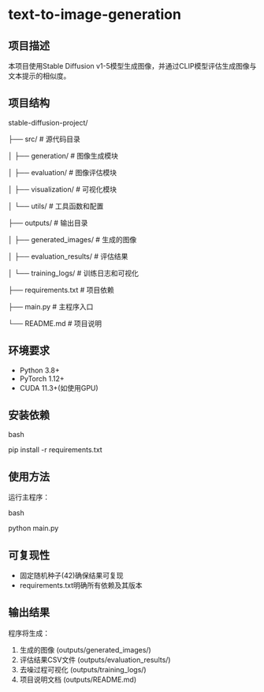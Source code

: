 # text-to-image-generation

## 项目描述
本项目使用Stable Diffusion v1-5模型生成图像，并通过CLIP模型评估生成图像与文本提示的相似度。

## 项目结构
stable-diffusion-project/

├── src/ # 源代码目录

│ ├── generation/ # 图像生成模块

│ ├── evaluation/ # 图像评估模块

│ ├── visualization/ # 可视化模块

│ └── utils/ # 工具函数和配置

├── outputs/ # 输出目录

│ ├── generated_images/ # 生成的图像

│ ├── evaluation_results/ # 评估结果

│ └── training_logs/ # 训练日志和可视化

├── requirements.txt # 项目依赖

├── main.py # 主程序入口

└── README.md # 项目说明

## 环境要求

- Python 3.8+
- PyTorch 1.12+
- CUDA 11.3+(如使用GPU)
## 安装依赖
bash

pip install -r requirements.txt
## 使用方法
运行主程序：

bash

python main.py
## 可复现性
- 固定随机种子(42)确保结果可复现
- requirements.txt明确所有依赖及其版本

## 输出结果
程序将生成：
1. 生成的图像 (outputs/generated_images/)
2. 评估结果CSV文件 (outputs/evaluation_results/)
3. 去噪过程可视化 (outputs/training_logs/)
4. 项目说明文档 (outputs/README.md)